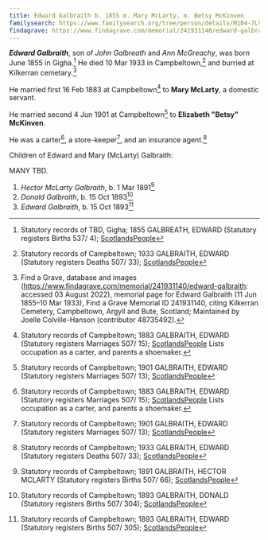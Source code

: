 ```yaml
---
title: Edward Galbraith b. 1855 m. Mary McLarty, m. Betsy McKinven
familysearch: https://www.familysearch.org/tree/person/details/M1B4-7LV
findagrave: https://www.findagrave.com/memorial/241931140/edward-galbraith
---
```

***Edward Galbraith***, son of *John Galbreath* and *Ann McGreachy*, was born June 1855 in Gigha.[^birth]  He died 10 Mar 1933 in Campbeltown,[^death] and burried at Kilkerran cemetary.[^burial]

He married first 16 Feb 1883 at Campbeltown[^marriage1] to **Mary McLarty**, a domestic servant.

He married second 4 Jun 1901 at Campbeltown[^marriage2] to **Elizabeth "Betsy" McKinven**.

He was a carter[^marriage1], a store-keeper[^marriage2], and an insurance agent.[^death]

Children of Edward and Mary (McLarty) Galbraith:

MANY TBD.

1. *Hector McLarty Galbraith*, b. 1 Mar 1891[^hector-birth]
1. *Donald Galbraith*, b. 15 Oct 1893[^donald-birth]
2. *Edward Galbraith*, b. 15 Oct 1893[^edward-birth]


[^birth]: Statutory records of TBD, Gigha; 1855 GALBREATH, EDWARD (Statutory registers Births 537/ 4); [ScotlandsPeople](https://www.scotlandspeople.gov.uk/view-image/nrs_stat_births/38715238)

[^marriage1]: Statutory records of Campbeltown; 1883 GALBRAITH, EDWARD (Statutory registers Marriages 507/ 15); [ScotlandsPeople](https://www.scotlandspeople.gov.uk/view-image/nrs_stat_marriages/5406558)
 Lists occupation as a carter, and parents a shoemaker.
 
[^marriage2]: Statutory records of Campbeltown; 1901 GALBRAITH, EDWARD (Statutory registers Marriages 507/ 13); [ScotlandsPeople](https://www.scotlandspeople.gov.uk/view-image/nrs_stat_marriages/3517953)

[^death]: Statutory records of Campbeltown; 1933 GALBRAITH, EDWARD (Statutory registers Deaths 507/ 33); [ScotlandsPeople](https://www.scotlandspeople.gov.uk/view-image/nrs_stat_deaths/8645158)

[^burial]: Find a Grave, database and images (https://www.findagrave.com/memorial/241931140/edward-galbraith: accessed 03 August 2022), memorial page for Edward Galbraith (11 Jun 1855–10 Mar 1933), Find a Grave Memorial ID 241931140, citing Kilkerran Cemetery, Campbeltown, Argyll and Bute, Scotland; Maintained by Joelle Colville-Hanson (contributor 48735492).

[^hector-birth]: Statutory records of Campbeltown; 1891 GALBRAITH, HECTOR MCLARTY (Statutory registers Births 507/ 66); [ScotlandsPeople](https://www.scotlandspeople.gov.uk/view-image/nrs_stat_births/43281002)

[^donald-birth]: Statutory records of Campbeltown; 1893 GALBRAITH, DONALD (Statutory registers Births 507/ 304); [ScotlandsPeople](https://www.scotlandspeople.gov.uk/view-image/nrs_stat_births/43501878)

[^edward-birth]: Statutory records of Campbeltown; 1893 GALBRAITH, EDWARD (Statutory registers Births 507/ 305); [ScotlandsPeople](https://www.scotlandspeople.gov.uk/view-image/nrs_stat_births/43502829)



